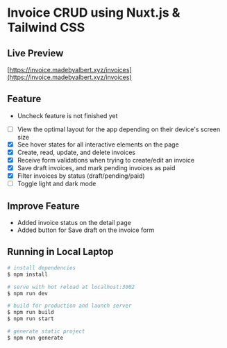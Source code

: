 # Invoice CRUD using Nuxt.js & Tailwind CSS

## Live Preview
[https://invoice.madebyalbert.xyz/invoices](https://invoice.madebyalbert.xyz/invoices)

## Feature 
- Uncheck feature is not finished yet
- [ ] View the optimal layout for the app depending on their device's screen size
- [x] See hover states for all interactive elements on the page
- [x] Create, read, update, and delete invoices
- [x] Receive form validations when trying to create/edit an invoice
- [x] Save draft invoices, and mark pending invoices as paid
- [x] Filter invoices by status (draft/pending/paid)
- [ ] Toggle light and dark mode

## Improve Feature
- Added invoice status on the detail page
- Added button for Save draft on the invoice form
## Running in Local Laptop

```bash
# install dependencies
$ npm install

# serve with hot reload at localhost:3002
$ npm run dev

# build for production and launch server
$ npm run build
$ npm run start

# generate static project
$ npm run generate
```
